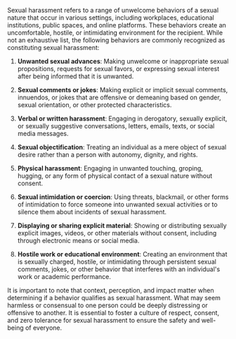 Sexual harassment refers to a range of unwelcome behaviors of a sexual nature that occur in various settings, including workplaces, educational institutions, public spaces, and online platforms. These behaviors create an uncomfortable, hostile, or intimidating environment for the recipient. While not an exhaustive list, the following behaviors are commonly recognized as constituting sexual harassment:

1. **Unwanted sexual advances**: Making unwelcome or inappropriate sexual propositions, requests for sexual favors, or expressing sexual interest after being informed that it is unwanted.

2. **Sexual comments or jokes**: Making explicit or implicit sexual comments, innuendos, or jokes that are offensive or demeaning based on gender, sexual orientation, or other protected characteristics.

3. **Verbal or written harassment**: Engaging in derogatory, sexually explicit, or sexually suggestive conversations, letters, emails, texts, or social media messages.

4. **Sexual objectification**: Treating an individual as a mere object of sexual desire rather than a person with autonomy, dignity, and rights.

5. **Physical harassment**: Engaging in unwanted touching, groping, hugging, or any form of physical contact of a sexual nature without consent.

6. **Sexual intimidation or coercion**: Using threats, blackmail, or other forms of intimidation to force someone into unwanted sexual activities or to silence them about incidents of sexual harassment.

7. **Displaying or sharing explicit material**: Showing or distributing sexually explicit images, videos, or other materials without consent, including through electronic means or social media.

8. **Hostile work or educational environment**: Creating an environment that is sexually charged, hostile, or intimidating through persistent sexual comments, jokes, or other behavior that interferes with an individual's work or academic performance.

It is important to note that context, perception, and impact matter when determining if a behavior qualifies as sexual harassment. What may seem harmless or consensual to one person could be deeply distressing or offensive to another. It is essential to foster a culture of respect, consent, and zero tolerance for sexual harassment to ensure the safety and well-being of everyone.
